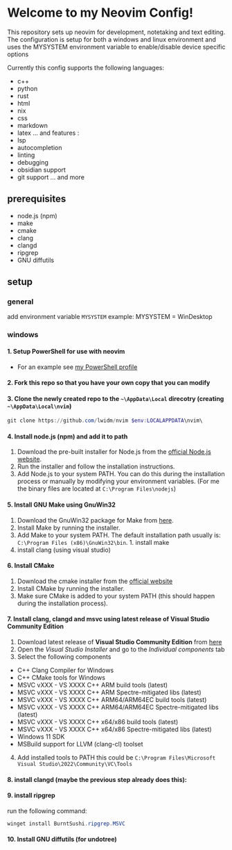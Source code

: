 # Welcome to my Neovim Config!

This repository sets up neovim for development, notetaking and text editing. The configuration is setup for both a windows and linux environment and uses the MYSYSTEM environment variable to enable/disable device specific options

Currently this config supports the following languages:
* c++
* python
* rust
* html
* nix
* css
* markdown
* latex
... and features :
* lsp
* autocompletion
* linting
* debugging
* obsidian support
* git support
... and more


## prerequisites
<!-- TODO : add nix-shell file for installing plugins -->
* node.js (npm)
* make
* cmake
* clang
* clangd
* ripgrep
* GNU diffutils

## setup

### general
add environment variable `MYSYSTEM`
example: 
MYSYSTEM = WinDesktop

### windows

#### 1. Setup PowerShell for use with neovim
- For an example see [my PowerShell profile](https://github.com/lwidm/powershell-profile)

#### 2. Fork this repo so that you have your own copy that you can modify

#### 3. Clone the newly created repo to the `~\AppData\Local` direcotry (creating `~\AppData\Local\nvim`)
```PowerShell
git clone https://github.com/lwidm/nvim $env:LOCALAPPDATA\nvim\
```

#### 4. Install node.js (npm) and add it to path
1. Download the pre-built installer for Node.js from the [official Node.js website](https://nodejs.org/en/download/prebuilt-installer).
2. Run the installer and follow the installation instructions.
3. Add Node.js to your system PATH. You can do this during the installation process or manually by modifying your environment variables.
    (For me the binary files are located at `C:\Program Files\nodejs`)

#### 5. Install GNU Make using GnuWin32
1. Download the GnuWin32 package for Make from [here](https://gnuwin32.sourceforge.net/packages/make.htm).
2. Install Make by running the installer.
3. Add Make to your system PATH. The default installation path usually is: `C:\Program Files (x86)\GnuWin32\bin`. 1. install make 
 2. install clang (using visual studio)

#### 6. Install CMake
1. Download the cmake installer from the [official website](https://cmake.org/download/)
2. Install CMake by running the installer.
3. Make sure CMake is added to your system PATH (this should happen during the installation process).

#### 7. Install clang, clangd and msvc using latest release of **Visual Studio Community Edition**
1. Download latest release of **Visual Studio Community Edition** from [here](https://visualstudio.microsoft.com)
2. Open the _Visual Studio Installer_ and go to the _Individual components_ tab
3. Select the following components
  * C++ Clang Compiler  for Windows
  * C++ CMake tools for Windows
  * MSVC vXXX - VS XXXX C++ ARM build tools (latest)
  * MSVC vXXX - VS XXXX C++ ARM Spectre-mitigated libs (latest)
  * MSVC vXXX - VS XXXX C++ ARM64/ARM64EC build tools (latest)
  * MSVC vXXX - VS XXXX C++ ARM64/ARM64EC Spectre-mitigated libs (latest)
  * MSVC vXXX - VS XXXX C++ x64/x86 build tools (latest)
  * MSVC vXXX - VS XXXX C++ x64/x86 Spectre-mitigated libs (latest)
  * Windows 11 SDK
  * MSBuild support for LLVM (clang-cl) toolset
4. Add installed tools to PATH
this could be `C:\Program Files\Microsoft Visual Studio\2022\Community\VC\Tools`

#### 8. install clangd (maybe the previous step already does this):

#### 9. install ripgrep
run the following command:
```PowerShell
winget install BurntSushi.ripgrep.MSVC
```

#### 10. Install GNU diffutils (for undotree)
